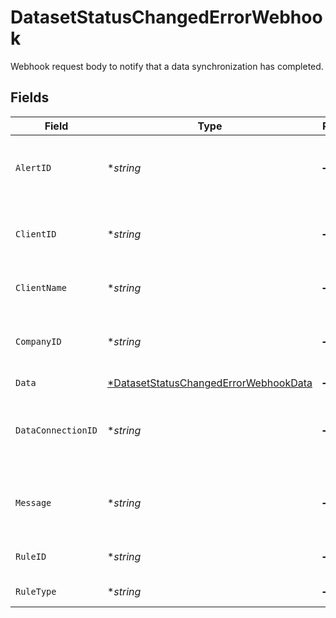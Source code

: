# DatasetStatusChangedErrorWebhook

Webhook request body to notify that a data synchronization has completed.


## Fields

| Field                                                                                                | Type                                                                                                 | Required                                                                                             | Description                                                                                          | Example                                                                                              |
| ---------------------------------------------------------------------------------------------------- | ---------------------------------------------------------------------------------------------------- | ---------------------------------------------------------------------------------------------------- | ---------------------------------------------------------------------------------------------------- | ---------------------------------------------------------------------------------------------------- |
| `AlertID`                                                                                            | **string*                                                                                            | :heavy_minus_sign:                                                                                   | Unique identifier of the webhook event.                                                              |                                                                                                      |
| `ClientID`                                                                                           | **string*                                                                                            | :heavy_minus_sign:                                                                                   | Unique identifier for your client in Codat.                                                          |                                                                                                      |
| `ClientName`                                                                                         | **string*                                                                                            | :heavy_minus_sign:                                                                                   | Name of your client in Codat.                                                                        |                                                                                                      |
| `CompanyID`                                                                                          | **string*                                                                                            | :heavy_minus_sign:                                                                                   | Unique identifier for your SMB in Codat.                                                             | 8a210b68-6988-11ed-a1eb-0242ac120002                                                                 |
| `Data`                                                                                               | [*DatasetStatusChangedErrorWebhookData](../../models/shared/datasetstatuschangederrorwebhookdata.md) | :heavy_minus_sign:                                                                                   | N/A                                                                                                  |                                                                                                      |
| `DataConnectionID`                                                                                   | **string*                                                                                            | :heavy_minus_sign:                                                                                   | Unique identifier for a company's data connection.                                                   | 2e9d2c44-f675-40ba-8049-353bfcb5e171                                                                 |
| `Message`                                                                                            | **string*                                                                                            | :heavy_minus_sign:                                                                                   | A human readable message about the webhook.                                                          |                                                                                                      |
| `RuleID`                                                                                             | **string*                                                                                            | :heavy_minus_sign:                                                                                   | Unique identifier for the rule.                                                                      |                                                                                                      |
| `RuleType`                                                                                           | **string*                                                                                            | :heavy_minus_sign:                                                                                   | The type of rule.                                                                                    |                                                                                                      |